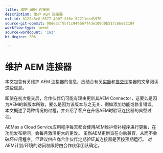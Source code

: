 ```yaml
---
title: 维护 AEM 连接器
description: 维护 AEM 连接器
exl-id: 8122a8c8-6577-4907-8f6e-52711eed3970
source-git-commit: 90de3cf9bf1c949667f4de109d0b517c6be22184
workflow-type: tm+mt
source-wordcount: '163'
ht-degree: 20%

---
```


维护 AEM 连接器
============================

本文包含有关维护 AEM 连接器的信息，应结合有关[实施](implement.md)和[提交](submit.md)连接器的文章阅读这些信息。

即使在初次提交后，合作伙伴仍可能有理由更新其AEM Connector，这要么是因为AEM的新版本所致，要么是因为该版本与之无关，例如添加功能或修复错误。 本文概述了两种情况的过程，并介绍了客户在升级AEM时验证连接器的典型过程。

AEMas a Cloud Service应用程序每天都会使用AEM维护修补程序进行更新，在功能发布期间，会每月激活更大的更改。 虽然AEM更新旨在向后兼容，从而不会破坏应用程序，但建议供应商合作伙伴定期验证其连接器是否按预期运行。 对AEM计划/环境的访问权限将由合作伙伴团队确定。
